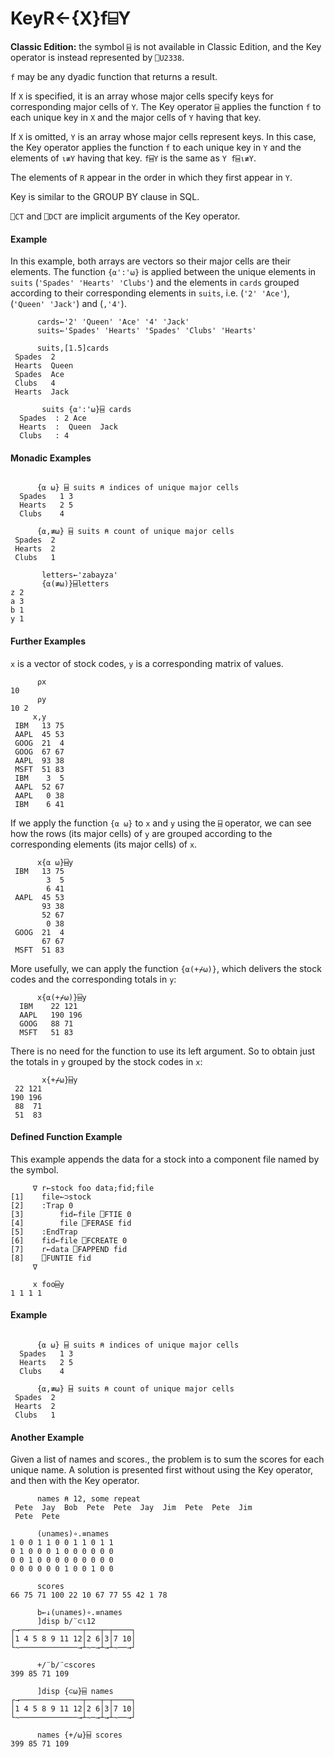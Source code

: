 




<h1 class="heading"><span class="name">Key</span><span class="command">R←{X}f⌸Y</span></h1>

**Classic Edition:**
  the symbol `⌸` is not available in Classic Edition, and the Key operator is instead represented by `⎕U2338`.


`f` may be any dyadic function that returns a result.


If `X` is specified, it is an array whose major cells specify keys for corresponding major cells of `Y`.  The Key operator `⌸` applies the function `f` to each unique key in `X` and the major cells of `Y` having that key.


If `X` is omitted, `Y` is an array whose major cells represent keys. In this case, the Key operator applies the function `f` to each unique key in  `Y` and the  elements of `⍳≢Y` having that key.  `f⌸Y` is the same as `Y f⌸⍳≢Y`.


The elements of `R` appear in the order in which they first appear in `Y`.


Key is similar to the GROUP BY clause in SQL.



`⎕CT` and `⎕DCT` are  implicit arguments of the Key operator.

#### Example


In this example, both arrays are vectors so their major cells are their elements. The function `{⍺':'⍵}` is applied between the unique elements in `suits` (`'Spades' 'Hearts' 'Clubs'`) and the elements in `cards` grouped according to their corresponding elements in `suits`, i.e. (`'2' 'Ace'`), (`'Queen' 'Jack'`) and (`,'4'`).
```apl
      cards←'2' 'Queen' 'Ace' '4' 'Jack'
      suits←'Spades' 'Hearts' 'Spades' 'Clubs' 'Hearts'

      suits,[1.5]cards
 Spades  2     
 Hearts  Queen 
 Spades  Ace   
 Clubs   4     
 Hearts  Jack
  
       suits {⍺':'⍵}⌸ cards
  Spades  : 2 Ace         
  Hearts  :  Queen  Jack  
  Clubs   : 4
```

#### Monadic Examples
```apl

      {⍺ ⍵} ⌸ suits ⍝ indices of unique major cells
  Spades   1 3 
  Hearts   2 5 
  Clubs    4
  
      {⍺,≢⍵} ⌸ suits ⍝ count of unique major cells
 Spades  2
 Hearts  2
 Clubs   1

```
```apl
       letters←'zabayza'
       {⍺(≢⍵)}⌸letters
z 2
a 3
b 1
y 1
```

#### Further Examples


`x` is a vector of stock codes, `y` is a corresponding matrix of values.
```apl
      ⍴x
10
      ⍴y
10 2
     x,y
 IBM   13 75
 AAPL  45 53
 GOOG  21  4
 GOOG  67 67
 AAPL  93 38
 MSFT  51 83
 IBM    3  5
 AAPL  52 67
 AAPL   0 38
 IBM    6 41

```


If we apply the function `{⍺ ⍵}` to `x` and `y` using the `⌸` operator, we can see how the rows (its major cells) of `y` are grouped according to the corresponding elements (its major cells) of `x`.
```apl
      x{⍺ ⍵}⌸y
 IBM   13 75 
        3  5 
        6 41 
 AAPL  45 53 
       93 38 
       52 67 
        0 38 
 GOOG  21  4 
       67 67 
 MSFT  51 83       
```


More usefully, we can apply the function `{⍺(+⌿⍵)}`, which delivers the stock codes and the corresponding totals in `y`:
```apl
      x{⍺(+⌿⍵)}⌸y
  IBM    22 121  
  AAPL   190 196 
  GOOG   88 71   
  MSFT   51 83   

```


There is no need for the function to use its left argument. So to obtain just the totals in `y` grouped by the stock codes in `x`:
```apl
       x{+⌿⍵}⌸y
 22 121
190 196
 88  71
 51  83
```

#### Defined Function Example


This example appends the data for a stock into a component file named by the symbol.
```apl
     ∇ r←stock foo data;fid;file
[1]    file←⊃stock
[2]    :Trap 0
[3]        fid←file ⎕FTIE 0
[4]        file ⎕FERASE fid
[5]    :EndTrap
[6]    fid←file ⎕FCREATE 0
[7]    r←data ⎕FAPPEND fid
[8]    ⎕FUNTIE fid
     ∇
```
```apl
     x foo⌸y
1 1 1 1
```

#### Example
```apl

      {⍺ ⍵} ⌸ suits ⍝ indices of unique major cells
  Spades   1 3 
  Hearts   2 5 
  Clubs    4
  
      {⍺,≢⍵} ⌸ suits ⍝ count of unique major cells
 Spades  2
 Hearts  2
 Clubs   1

```

#### Another Example


Given a list of names and scores., the problem is to sum the scores for each unique name. A solution is presented first without using the Key operator, and then with the Key operator.
```apl
      names ⍝ 12, some repeat
 Pete  Jay  Bob  Pete  Pete  Jay  Jim  Pete  Pete  Jim
 Pete  Pete 

      (∪names)∘.≡names
1 0 0 1 1 0 0 1 1 0 1 1
0 1 0 0 0 1 0 0 0 0 0 0
0 0 1 0 0 0 0 0 0 0 0 0
0 0 0 0 0 0 1 0 0 1 0 0

      scores
66 75 71 100 22 10 67 77 55 42 1 78

      b←↓(∪names)∘.≡names
      ]disp b/¨⊂⍳12
┌→──────────────┬───┬─┬────┐
│1 4 5 8 9 11 12│2 6│3│7 10│
└~─────────────→┴~─→┴→┴~──→┘

      +/¨b/¨⊂scores
399 85 71 109

      ]disp {⊂⍵}⌸ names
┌→──────────────┬───┬─┬────┐
│1 4 5 8 9 11 12│2 6│3│7 10│
└~─────────────→┴~─→┴→┴~──→┘

      names {+/⍵}⌸ scores
399 85 71 109

```


